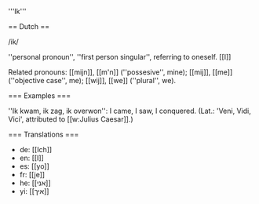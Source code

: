 '''Ik'''

== Dutch ==

/ik/

''personal pronoun'', ''first person singular'', referring to oneself. [[I]]

Related pronouns: [[mijn]], [[m'n]] (''possesive'', mine); [[mij]], [[me]] (''objective case'', me); [[wij]], [[we]] (''plural'', we).

=== Examples ===

''Ik kwam, ik zag, ik overwon'': I came, I saw, I conquered. (Lat.: 'Veni, Vidi, Vici', attributed to [[w:Julius Caesar]].)

=== Translations ===

* de: [[Ich]]
* en: [[I]]
* es: [[yo]]
* fr: [[je]]
* he: [[אני]]
* yi: [[איך]]
